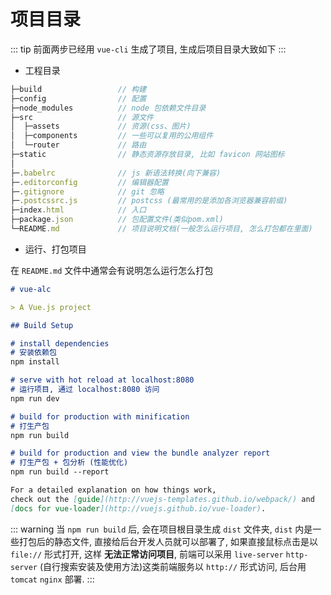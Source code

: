 # 项目目录

::: tip
前面两步已经用 `vue-cli` 生成了项目, 生成后项目目录大致如下
:::

- 工程目录

```js
├─build                 // 构建
├─config                // 配置
├─node_modules          // node 包依赖文件目录
├─src                   // 源文件
│  ├─assets             // 资源(css、图片)
│  ├─components         // 一些可以复用的公用组件
│  └─router             // 路由
├─static                // 静态资源存放目录, 比如 favicon 网站图标
│
├─.babelrc              // js 新语法转换(向下兼容)
├─.editorconfig         // 编辑器配置
├─.gitignore            // git 忽略
├─.postcssrc.js         // postcss (最常用的是添加各浏览器兼容前缀)
├─index.html            // 入口
├─package.json          // 包配置文件(类似pom.xml)
└─README.md             // 项目说明文档(一般怎么运行项目, 怎么打包都在里面)
```

- 运行、打包项目

在 `README.md` 文件中通常会有说明怎么运行怎么打包

```md
# vue-alc

> A Vue.js project

## Build Setup

# install dependencies
# 安装依赖包
npm install

# serve with hot reload at localhost:8080
# 运行项目, 通过 localhost:8080 访问
npm run dev

# build for production with minification
# 打生产包
npm run build

# build for production and view the bundle analyzer report
# 打生产包 + 包分析 (性能优化)
npm run build --report

For a detailed explanation on how things work,
check out the [guide](http://vuejs-templates.github.io/webpack/) and
[docs for vue-loader](http://vuejs.github.io/vue-loader).
```

::: warning
当 `npm run build` 后, 会在项目根目录生成 `dist` 文件夹, `dist` 内是一些打包后的静态文件, 直接给后台开发人员就可以部署了, 如果直接鼠标点击是以 `file://` 形式打开, 这样 **无法正常访问项目**, 前端可以采用 `live-server` `http-server` (自行搜索安装及使用方法)这类前端服务以 `http://` 形式访问, 后台用 `tomcat` `nginx` 部署.
:::